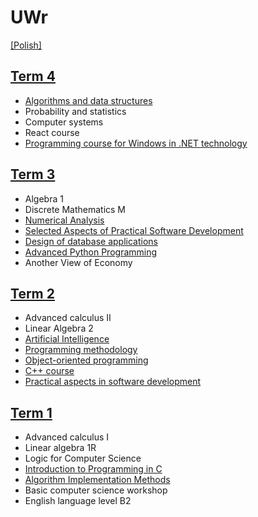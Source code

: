 <!-- courses translations from USOS transcript -->
# UWr

[\[Polish\]](README.md)

## [Term 4](Sem4/)
* [Algorithms and data structures](Sem4/AISD/)
* Probability and statistics
* Computer systems
* React course
* [Programming course for Windows in .NET technology](Sem4/dotNET/)

## [Term 3](Sem3/)
* Algebra 1
* Discrete Mathematics M
* [Numerical Analysis](Sem3/AN/)
* [Selected Aspects of Practical Software Development](Sem3/WEPPO/)
* [Design of database applications](Sem3/KPABD/)
* [Advanced Python Programming](Sem3/PY/)
* Another View of Economy


## [Term 2](Sem2/)
* Advanced calculus II
* Linear Algebra 2
* [Artificial Intelligence](Sem2/AI)
* [Programming methodology](Sem2/MP/)
* [Object-oriented programming](Sem2/PO/)
* [C++ course](Sem2/CPP/)
* [Practical aspects in software development](Sem2/PARO/)


## [Term 1](Sem1/)
* Advanced calculus I
* Linear algebra 1R
* Logic for Computer Science
* [Introduction to Programming in C](Sem1/WdpC/)
* [Algorithm Implementation Methods](Sem1/MIA/)
* Basic computer science workshop
* English language level B2
